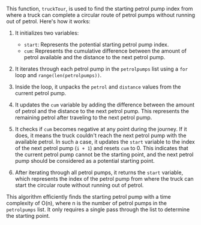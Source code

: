 This function, `truckTour`, is used to find the starting petrol pump index from where a truck can complete a circular route of petrol pumps without running out of petrol. Here's how it works:

1. It initializes two variables:
   - `start`: Represents the potential starting petrol pump index.
   - `cum`: Represents the cumulative difference between the amount of petrol available and the distance to the next petrol pump.

2. It iterates through each petrol pump in the `petrolpumps` list using a `for` loop and `range(len(petrolpumps))`.

3. Inside the loop, it unpacks the `petrol` and `distance` values from the current petrol pump.

4. It updates the `cum` variable by adding the difference between the amount of petrol and the distance to the next petrol pump. This represents the remaining petrol after traveling to the next petrol pump.

5. It checks if `cum` becomes negative at any point during the journey. If it does, it means the truck couldn't reach the next petrol pump with the available petrol. In such a case, it updates the `start` variable to the index of the next petrol pump (`i + 1`) and resets `cum` to 0. This indicates that the current petrol pump cannot be the starting point, and the next petrol pump should be considered as a potential starting point.

6. After iterating through all petrol pumps, it returns the `start` variable, which represents the index of the petrol pump from where the truck can start the circular route without running out of petrol.

This algorithm efficiently finds the starting petrol pump with a time complexity of O(n), where n is the number of petrol pumps in the `petrolpumps` list. It only requires a single pass through the list to determine the starting point.
